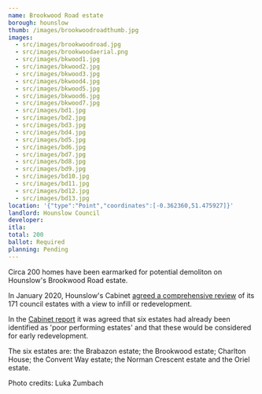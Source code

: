 ```yaml
---
name: Brookwood Road estate
borough: hounslow
thumb: /images/brookwoodroadthumb.jpg
images:
  - src/images/brookwoodroad.jpg
  - src/images/brookwoodaerial.png
  - src/images/bkwood1.jpg
  - src/images/bkwood2.jpg
  - src/images/bkwood3.jpg
  - src/images/bkwood4.jpg
  - src/images/bkwood5.jpg
  - src/images/bkwood6.jpg
  - src/images/bkwood7.jpg
  - src/images/bd1.jpg
  - src/images/bd2.jpg
  - src/images/bd3.jpg
  - src/images/bd4.jpg
  - src/images/bd5.jpg
  - src/images/bd6.jpg
  - src/images/bd7.jpg
  - src/images/bd8.jpg
  - src/images/bd9.jpg
  - src/images/bd10.jpg
  - src/images/bd11.jpg
  - src/images/bd12.jpg
  - src/images/bd13.jpg
location: '{"type":"Point","coordinates":[-0.362360,51.475927]}'
landlord: Hounslow Council
developer:
itla:
total: 200
ballot: Required
planning: Pending
---
```

Circa 200 homes have been earmarked for potential demoliton on Hounslow's Brookwood Road estate.

In January 2020, Hounslow's Cabinet [agreed a comprehensive review](https://democraticservices.hounslow.gov.uk/documents/s157644/CEX432%20Housing%20Estate%20Regeneration%20Programme.pdf) of its 171 council estates with a view to infill or redevelopment.

In the [Cabinet report](https://democraticservices.hounslow.gov.uk/documents/s157644/CEX432%20Housing%20Estate%20Regeneration%20Programme.pdf) it was agreed that six estates had already been identified as 'poor performing estates' and that these would be considered for early redevelopment.

The six estates are: the Brabazon estate; the Brookwood estate; Charlton House; the Convent Way estate; the Norman Crescent estate and the Oriel estate.

Photo credits: Luka Zumbach
